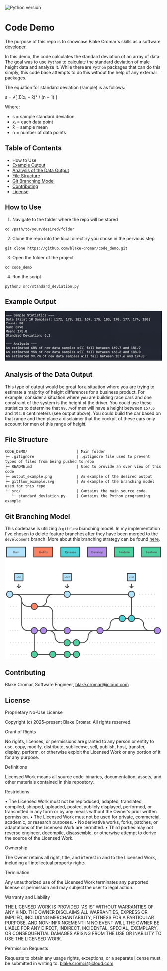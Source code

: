 ![Python version](https://img.shields.io/badge/python-3.9.6-blue)

# Code Demo
The purpose of this repo is to showcase Blake Cromar's skills as a software developer. 

In this demo, the code calculates the standard deviation of an array of data. The goal was to use `Python` to calculate the standard deviation of male height data and analyze it. While there are `Python` packages that can do this simply, this code base attempts to do this without the help of any external packages.

The equation for standard deviation (sample) is as follows:

s = √[ Σ(xᵢ − x̄)² / (n − 1) ]

Where:
- s = sample standard deviation
- xᵢ = each data point
- x̄ = sample mean
- n = number of data points

## Table of Contents
- [How to Use](#how-to-use)
- [Example Output](#example-output)
- [Analysis of the Data Output](#analysis-of-the-data-output)
- [File Structure](#file-structure)
- [Git Branching Model](#git-branching-model)
- [Contributing](#contributing)
- [License](#license)

## How to Use

1. Navigate to the folder where the repo will be stored
```
cd /path/to/your/desired/folder
```

2. Clone the repo into the local directory you chose in the pervious step

```
git clone https://github.com/blake-cromar/code_demo.git
```

3. Open the folder of the project

```
cd code_demo
```

4. Run the script
```
python3 src/standard_deviation.py 
```

## Example Output

![alt text](output_example.png)

## Analysis of the Data Output
This type of output would be great for a situation where you are trying to estimate a majority of height differences for a business product. For example, consider a situation where you are building race cars and one constraint of the system is the height of the driver. You could use these statistics to determine that `99.7%`of men will have a height between `157.6` and `194.0` centimeters (see output above). You could build the car based on that range and then place a disclaimer that the cockpit of these cars only account for men of this range of height. 

## File Structure
```
CODE_DEMO/                      | Main folder
├─ .gitignore                   | .gitignore file used to prevent types of files from being pushed to repo
├─ README.md                    | Used to provide an over view of this code
├─ output_example.png           | An example of the desired output
├─ gitflow_example.svg          | An example of the branching model used for this repo
└─ src/                         | Contains the main source code
   └─ standard_deviation.py     | Contains the Python programming example
```

## Git Branching Model
This codebase is utilizing a `gitflow` branching model. In my implementation I've chosen to delete feature branches after they have been merged to the `development` branch. More about this branching strategy can be found [here](https://www.atlassian.com/git/tutorials/comparing-workflows/gitflow-workflow).

![alt text](gitflow_example.svg)


## Contributing
Blake Cromar, Software Engineer, blake.cromar@icloud.com

## License

Proprietary No-Use License

Copyright (c) 2025–present Blake Cromar. All rights reserved.

Grant of Rights

No rights, licenses, or permissions are granted to any person or entity to use, copy, modify, distribute, sublicense, sell, publish, host, transfer, display, perform, or otherwise exploit the Licensed Work or any portion of it for any purpose.

Definitions

Licensed Work means all source code, binaries, documentation, assets, and other materials contained in this repository.

Restrictions

•  The Licensed Work must not be reproduced, adapted, translated, compiled, shipped, uploaded, posted, publicly displayed, performed, or transmitted in any form or by any means without the Owner’s prior written permission.
•  The Licensed Work must not be used for private, commercial, academic, or research purposes.
•  No derivative works, forks, patches, or adaptations of the Licensed Work are permitted.
•  Third parties may not reverse engineer, decompile, disassemble, or otherwise attempt to derive the source of the Licensed Work.

Ownership

The Owner retains all right, title, and interest in and to the Licensed Work, including all intellectual property rights.

Termination

Any unauthorized use of the Licensed Work terminates any purported license or permission and may subject the user to legal action.

Warranty and Liability

THE LICENSED WORK IS PROVIDED “AS IS” WITHOUT WARRANTIES OF ANY KIND. THE OWNER DISCLAIMS ALL WARRANTIES, EXPRESS OR IMPLIED, INCLUDING MERCHANTABILITY, FITNESS FOR A PARTICULAR PURPOSE, AND NON-INFRINGEMENT.
IN NO EVENT WILL THE OWNER BE LIABLE FOR ANY DIRECT, INDIRECT, INCIDENTAL, SPECIAL, EXEMPLARY, OR CONSEQUENTIAL DAMAGES ARISING FROM THE USE OR INABILITY TO USE THE LICENSED WORK.

Permission Requests

Requests to obtain any usage rights, exceptions, or a separate license must be submitted in writing to: blake.cromar@icloud.com.